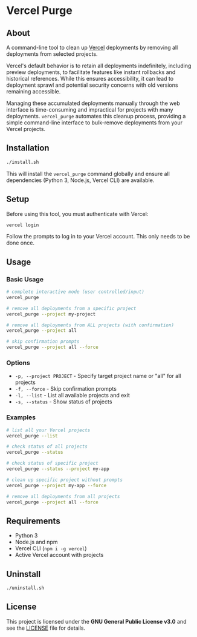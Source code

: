 # Vercel Purge

## About

A command-line tool to clean up [Vercel](https://vercel.com/) deployments by removing all deployments from selected projects.

Vercel's default behavior is to retain all deployments indefinitely, including preview deployments, to facilitate features like instant rollbacks and historical references. While this ensures accessibility, it can lead to deployment sprawl and potential security concerns with old versions remaining accessible.

Managing these accumulated deployments manually through the web interface is time-consuming and impractical for projects with many deployments. `vercel_purge` automates this cleanup process, providing a simple command-line interface to bulk-remove deployments from your Vercel projects.

## Installation

```bash
./install.sh
```

This will install the `vercel_purge` command globally and ensure all dependencies (Python 3, Node.js, Vercel CLI) are available.

## Setup

Before using this tool, you must authenticate with Vercel:

```bash
vercel login
```

Follow the prompts to log in to your Vercel account. This only needs to be done once.

## Usage

### Basic Usage

```bash
# complete interactive mode (user controlled/input)
vercel_purge

# remove all deployments from a specific project
vercel_purge --project my-project

# remove all deployments from ALL projects (with confirmation)
vercel_purge --project all

# skip confirmation prompts
vercel_purge --project all --force
```

### Options

- `-p, --project PROJECT` - Specify target project name or "all" for all projects
- `-f, --force` - Skip confirmation prompts
- `-l, --list` - List all available projects and exit
- `-s, --status` - Show status of projects

### Examples

```bash
# list all your Vercel projects
vercel_purge --list

# check status of all projects
vercel_purge --status

# check status of specific project
vercel_purge --status --project my-app

# clean up specific project without prompts
vercel_purge --project my-app --force

# remove all deployments from all projects
vercel_purge --project all --force
```

## Requirements

- Python 3
- Node.js and npm
- Vercel CLI (`npm i -g vercel`)
- Active Vercel account with projects

## Uninstall

```bash
./uninstall.sh
```

## License

This project is licensed under the **GNU General Public License v3.0** and see the [LICENSE](LICENSE) file for details.
